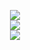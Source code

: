 <p align="center">

<a href="https://github.com/EXG1O">
<img src="https://readme-typing-svg.demolab.com?font=Roboto&weight=500&size=24&duration=2750&pause=5000&color=808080&center=true&vCenter=true&multiline=true&repeat=true&width=467&height=50&lines=EXG1O+%26+Python+Developer"/>
</a>

<br/>

<a href="https://github.com/EXG1O">
<img src="https://github-readme-stats.vercel.app/api?username=exg1o&theme=dark&show_icons=true" />
</a>

<br/>

<a href="https://github.com/EXG1O?tab=repositories">
<img src="https://github-readme-stats.vercel.app/api/top-langs/?username=exg1o&theme=dark&card_width=467" />
</a>

</p>

